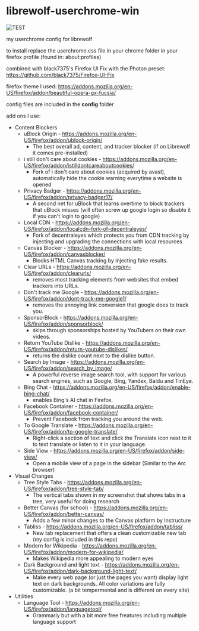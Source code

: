 # librewolf-userchrome-win

![TEST](https://github.com/Natific/librewolf-userchrome-mac/blob/main/Demo-2.png)

my userchrome config for librewolf

to install replace the userchrome.css file in your chrome folder in your firefox profile (found in: about:profiles)

combined with black7375's Firefox UI Fix with the Photon preset: https://github.com/black7375/Firefox-UI-Fix

firefox theme I used: https://addons.mozilla.org/en-US/firefox/addon/beautiful-opera-gx-fucsia/

config files are included in the **config** folder

add ons I use:
- Content Blockers
  - uBlock Origin - https://addons.mozilla.org/en-US/firefox/addon/ublock-origin/
    - The best overall ad, content, and tracker blocker (if on Librewolf it comes pre-installed)
  - i still don't care about cookies - https://addons.mozilla.org/en-US/firefox/addon/istilldontcareaboutcookies/
    - Fork of i don't care about cookies (acquired by avast), automatically hide the cookie warning everytime a website is opened
  - Privacy Badger - https://addons.mozilla.org/en-US/firefox/addon/privacy-badger17/
    -  A second net for uBlock that learns overtime to block trackers that uBlock misses (will often screw up google login so disable it if you can't login to google)
  - Local CDN - https://addons.mozilla.org/en-US/firefox/addon/localcdn-fork-of-decentraleyes/
    - Fork of decentraleyes which protects you from CDN tracking by injecting and upgrading the connections with local resources
  - Canvas Blocker - https://addons.mozilla.org/en-US/firefox/addon/canvasblocker/
    - Blocks HTML Canvas tracking by injecting fake results.
  - Clear URLs - https://addons.mozilla.org/en-US/firefox/addon/clearurls/
    - removes most tracking elements from websites that embed trackers into URLs.
  - Don't track me Google - https://addons.mozilla.org/en-US/firefox/addon/dont-track-me-google1/
    - removes the annoying link conversion that google does to track you.
  - SponsorBlock - https://addons.mozilla.org/en-US/firefox/addon/sponsorblock/
    - skips through sponsorships hosted by YouTubers on their own videos.
  - Return YouTube Dislike - https://addons.mozilla.org/en-US/firefox/addon/return-youtube-dislikes/
    - returns the dislike count next to the dislike button.
  - Search by Image - https://addons.mozilla.org/en-US/firefox/addon/search_by_image/
    - A powerful reverse image search tool, with support for various search engines, such as Google, Bing, Yandex, Baidu and TinEye.
  - Bing Chat - https://addons.mozilla.org/en-US/firefox/addon/enable-bing-chat/
    - enables Bing's AI chat in Firefox.
  - Facebook Container - https://addons.mozilla.org/en-US/firefox/addon/facebook-container/
    - Prevent Facebook from tracking you around the web.
  - To Google Translate - https://addons.mozilla.org/en-US/firefox/addon/to-google-translate/
    - Right-click a section of text and click the Translate icon next to it to text translate or listen to it in your language.
  - Side View - https://addons.mozilla.org/en-US/firefox/addon/side-view/
    - Open a mobile view of a page in the sidebar (Similar to the Arc browser)
- Visual Changes
  - Tree Style Tabs - https://addons.mozilla.org/en-US/firefox/addon/tree-style-tab/
    - The vertical tabs shown in my screenshot that shows tabs in a tree, very useful for doing research 
  - Better Canvas (for school) - https://addons.mozilla.org/en-US/firefox/addon/better-canvas/
    - Adds a few minor changes to the Canvas platform by Instructure
  - Tabliss - https://addons.mozilla.org/en-US/firefox/addon/tabliss/
    - New tab replacement that offers a clean customizable new tab (my config is included in this repo)
  - Modern for Wikipedia - https://addons.mozilla.org/en-US/firefox/addon/modern-for-wikipedia/
    - Makes Wikipedia more appealing to modern eyes
  - Dark Background and light text - https://addons.mozilla.org/en-US/firefox/addon/dark-background-light-text/
    - Make every web page (or just the pages you want) display light text on dark backgrounds. All color variations are fully customizable. (a bit tempermental and is different on every site)
- Utilities
  - Language Tool - https://addons.mozilla.org/en-US/firefox/addon/languagetool/
    -  Grammarly but with a bit more free freatures including multiple language support
